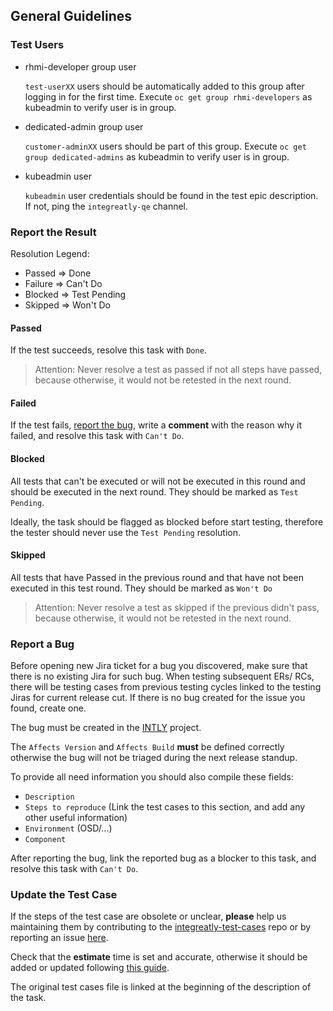 ## General Guidelines

### Test Users

- rhmi-developer group user

  `test-userXX` users should be automatically added to this group after logging in for the first time. Execute `oc get group rhmi-developers` as kubeadmin to verify user is in group.

- dedicated-admin group user

  `customer-adminXX` users should be part of this group. Execute `oc get group dedicated-admins` as kubeadmin to verify user is in group.

- kubeadmin user

  `kubeadmin` user credentials should be found in the test epic description. If not, ping the `integreatly-qe` channel.

### Report the Result

Resolution Legend:

- Passed => Done
- Failure => Can't Do
- Blocked => Test Pending
- Skipped => Won't Do

#### Passed

If the test succeeds, resolve this task with `Done`.

> Attention: Never resolve a test as passed if not all steps have passed, because otherwise, it would
> not be retested in the next round.

#### Failed

If the test fails, [report the bug](#report-a-bug), write a **comment** with the reason why it failed,
and resolve this task with `Can't Do`.

#### Blocked

All tests that can't be executed or will not be executed in this round and should be executed in the next
round. They should be marked as `Test Pending`.

Ideally, the task should be flagged as blocked before start testing, therefore the tester should never
use the `Test Pending` resolution.

#### Skipped

All tests that have Passed in the previous round and that have not been executed in this test round.
They should be marked as `Won't Do`

> Attention: Never resolve a test as skipped if the previous didn't pass, because otherwise, it would
> not be retested in the next round.

### Report a Bug

Before opening new Jira ticket for a bug you discovered, make sure that there is no existing Jira for such bug. When testing subsequent ERs/ RCs, there will be testing cases from previous testing cycles linked to the testing Jiras for current release cut. If there is no bug created for the issue you found, create one.

The bug must be created in the [INTLY](https://issues.redhat.com/projects/INTLY) project.

The `Affects Version` and `Affects Build` **must** be defined correctly otherwise
the bug will not be triaged during the next release standup.

To provide all need information you should also compile these fields:

- `Description`
- `Steps to reproduce` (Link the test cases to this section, and add any other useful information)
- `Environment` (OSD/...)
- `Component`

After reporting the bug, link the reported bug as a blocker to this task,
and resolve this task with `Can't Do`.

### Update the Test Case

If the steps of the test case are obsolete or unclear, **please** help us maintaining them
by contributing to the [integreatly-test-cases](https://github.com/integr8ly/integreatly-operator/tree/master/test-cases) repo
or by reporting an issue [here](https://github.com/integr8ly/integreatly-operator/issues).

Check that the **estimate** time is set and accurate, otherwise it should be added or updated following [this guide](../README.md#how-to-estimate-a-test-case).

The original test cases file is linked at the beginning of the description of the task.
